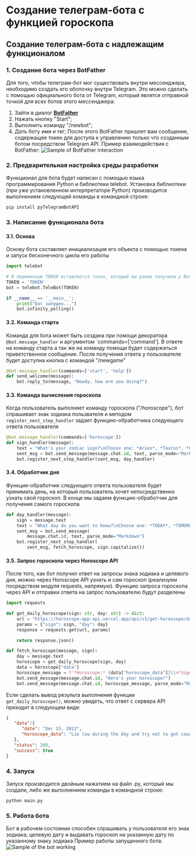 # Создание телеграм-бота с функцией гороскопа

## Создание телеграм-бота с надлежащим функционалом
### 1. Создание бота через BotFather
Для того, чтобы телеграм-бот мог существовать внутри мессенджера, необходимо создать его оболочку внутри Telegram. Это можно сделать с помощью официального бота от Telegram, который являтся отправной точкой для всех ботов этого мессенджера:
1. Зайти в диалог **[BotFather](https://t.me/botfather)**
2. Нажать кнопку "Start";
3. Выполнить команду "/newbot";
4. Дать боту имя и тег;
После этого BotFather пришлет вам сообщение, содержащее токен для доступа к управлению только что созданным ботом посредством Telegram API.
Пример взаимодействия с BotFather:
![Sample of BotFather interaction](https://sun9-69.userapi.com/impg/qKXoITWuUWc-wFC9OVZDc8B36r20o4DTp1fVxg/c5K5KFQ24do.jpg?size=487x1673&quality=95&sign=0a74c5472d549948061037fcf642b24c&type=album)

### 2. Предварительная настройка среды разработки
Функционал для бота будет написан с помощью языка программирования Python и библиотеки telebot. Установка библиотеки (при уже установленном интерпретаторе Python) производится выполнением следующей команды в командной строке:
```bash
pip install pyTelegramBotAPI
```

### 3. Написание функционала бота
#### 3.1. Основа
Основу бота составляет инициализация его объекта с помощью токена и запуск бесконечного цикла его работы
```python
import telebot

# В переменную TOKEN вставляется токен, который вы ранее получили у BotFather
TOKEN = 'TOKEN'
bot = telebot.TeleBot(TOKEN)

if __name__ == '__main__':
    print("Бот запущен...")
    bot.infinity_polling()
```

#### 3.2. Команда старта
Команда для бота может быть создана при помощи декоратора `@bot.message_handler` и аргументом `commands=['command']. В ответе на команду старта а так же на команду помощи будет содержаться приветственное сообщение. После получения ответа у пользователя будет доступна кнопка с командой "/newgame"
```python
@bot.message_handler(commands=['start', 'help'])
def send_welcome(message):
    bot.reply_to(message, "Howdy, how are you doing?")
```

#### 3.3. Команда вычисления гороскопа
Когда пользователь выполняет команду гороскопа ("/horoscope"), бот спрашивает знак зодиака пользвателя и методом `register_next_step_handler` задает функцию-обработчика следующего ответа пользователя
```python
@bot.message_handler(commands=['horoscope'])
def sign_handler(message):
    text = "What's your zodiac sign?\nChoose one: *Aries*, *Taurus*, *Gemini*, *Cancer,* *Leo*, *Virgo*, *Libra*, *Scorpio*, *Sagittarius*, *Capricorn*, *Aquarius*, and *Pisces*."
    sent_msg = bot.send_message(message.chat.id, text, parse_mode="Markdown")
    bot.register_next_step_handler(sent_msg, day_handler)
```

#### 3.4. Обработчик дня
Функция-обработчик следующего ответа пользователя будет принимать день, на который пользователь хочет непосредственно узнать свой гороскоп. В конце мы задаем функцию-обработчик для получения самого гороскопа
```python
def day_handler(message):
    sign = message.text
    text = "What day do you want to know?\nChoose one: *TODAY*, *TOMORROW*, *YESTERDAY*, or a date in format YYYY-MM-DD."
    sent_msg = bot.send_message(
        message.chat.id, text, parse_mode="Markdown")
    bot.register_next_step_handler(
        sent_msg, fetch_horoscope, sign.capitalize())
```

#### 3.5. Запрос гороскопа через Horoscope API
После того, как бот получил ответ на запросы знака зодиака и целевого дня, можно через Horoscope API узнать и сам гороскоп (реализуем посредством модуля requests, напрямую). Функцию запроса гороскопа через API и отправки ответа на запрос пользователю будут разделены
```python
import requests

def get_daily_horoscope(sign: str, day: str) -> dict:
    url = "https://horoscope-app-api.vercel.app/api/v1/get-horoscope/daily"
    params = {"sign": sign, "day": day}
    response = requests.get(url, params)

    return response.json()

def fetch_horoscope(message, sign):
    day = message.text
    horoscope = get_daily_horoscope(sign, day)
    data = horoscope["data"]
    horoscope_message = f'*Horoscope:* {data["horoscope_data"]}\\n*Sign:* {sign}\\n*Day:* {data["date"]}'
    bot.send_message(message.chat.id, "Here's your horoscope!")
    bot.send_message(message.chat.id, horoscope_message, parse_mode="Markdown")
```
Если сделать вывод результа выполнения функции `get_daily_horoscope()`, можно увидеть, что ответ с сервера API приходит в следующем виде:
```json
{
   "data":{
      "date": "Dec 15, 2022",
      "horoscope_data": "Lie low during the day and try not to get caught up in the frivolous verbiage that dominates the waking hours. After sundown, feel free to speak your mind. You may notice that there is a sober tone and restrictive sensation today that leaves you feeling like you will never be able to break free from your current situation. Don't get caught in this negative mindset."
   },
   "status": 200,
   "success": true
}
```

### 4. Запуск
Запуск производится двойным нажатием на файл .py, который мы создали, либо же выполнением команды в командной строке:
```bash
python main.py
```

### 5. Работа бота
Бот в рабочем состоянии способен спрашивать у пользователя его знак зодиака, целевую дату и выдавать гороскоп на указанную дату по указанному знаку зодиака
Пример работы запущенного бота:
![Sample of the bot working](https://sun9-6.userapi.com/impg/vJeqB7SUpLwMxfD19L3GOQ6Q3KhVHsyYZNWvDw/3FO3-Ud-MCg.jpg?size=720x1445&quality=95&sign=cb86eaf05557336f178b075494fcaff5&type=album)